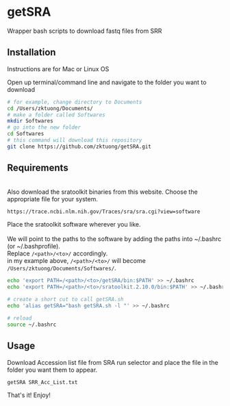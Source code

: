 # getSRA
Wrapper bash scripts to download fastq files from SRR

## Installation
Instructions are for Mac or Linux OS<br>

Open up terminal/command line and navigate to the folder you want to download
```bash
# for example, change directory to Documents
cd /Users/zktuong/Documents/
# make a folder called Softwares
mkdir Softwares
# go into the new folder
cd Softwares
# this command will download this repository
git clone https://github.com/zktuong/getSRA.git
```

## Requirements
<br>Also download the sratoolkit binaries from this website. Choose the appropriate file for your system.
```bash
https://trace.ncbi.nlm.nih.gov/Traces/sra/sra.cgi?view=software
```
Place the sratoolkit software wherever you like.
<br>
<br>We will point to the paths to the software by adding the paths into ~/.bashrc (or ~/.bashprofile).
<br>Replace ```/<path>/<to>/``` accordingly.
<br>in my example above, ```/<path>/<to>/``` will become ```/Users/zktuong/Documents/Softwares/```.
```bash
echo 'export PATH=/<path>/<to>/getSRA/bin:$PATH' >> ~/.bashrc
echo 'export PATH=/<path>/<to>/sratoolkit.2.10.0/bin:$PATH' >> ~/.bashrc

# create a short cut to call getSRA.sh
echo 'alias getSRA="bash getSRA.sh -l "' >> ~/.bashrc

# reload
source ~/.bashrc
```

## Usage
Download Accession list file from SRA run selector and place the file in the folder you want them to appear.
```bash
getSRA SRR_Acc_List.txt
```

That's it! Enjoy!
